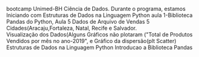 bootcamp Unimed-BH Ciência de Dados.
Durante o programa, estamos Iniciando com
Estruturas de Dados na Linguagem Python 
aula 1-Biblioteca Pandas do Python, 
Aula 5 Dados de Arquivo de  Vendas 5 Cidades(Aracaju,Fortaleza, Natal, Recife e Salvador.   
Visualização dos Dados(Alguns Gráficos não plotaram ("Total de Produtos Vendidos por mês no ano-2019", e
Gráfico da dispersão(plt Scatter) 
Estruturas de Dados na Linguagem Python
Introducao a Biblioteca Pandas 
